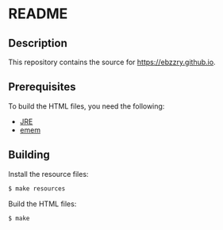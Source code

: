 README
======================================================================

## Description

This repository contains the source for <https://ebzzry.github.io>.


## Prerequisites

To build the HTML files, you need the following:

* [JRE](http://java.com/download)
* [emem](https://github.com/ebzzry/emem)


## Building

Install the resource files:

```bash
$ make resources
```

Build the HTML files:

```bash
$ make
```
